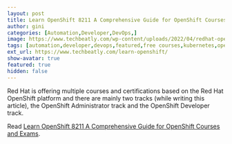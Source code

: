 ```yaml
---
layout: post
title: Learn OpenShift 8211 A Comprehensive Guide for OpenShift Courses and Exams
author: gini
categories: [Automation,Developer,DevOps,]
image: https://www.techbeatly.com/wp-content/uploads/2022/04/redhat-openshift-courses-1024x576.png
tags: [automation,developer,devops,featured,free courses,kubernetes,openshift,a comprehensive guide for openshift courses and exams,free openshift training,how to learn openshift,openshift container platform,openshift course guide,openshift courses,openshift exam guide,what is openshift,]
ext_url: https://www.techbeatly.com/learn-openshift/
show-avatar: true
featured: true
hidden: false
---
```


Red Hat is offering multiple courses and certifications based on the Red Hat OpenShift platform and there are mainly two tracks (while writing this article), the OpenShift Administrator track and the OpenShift Developer track.

Read [Learn OpenShift 8211 A Comprehensive Guide for OpenShift Courses and Exams](https://www.techbeatly.com/learn-openshift/).